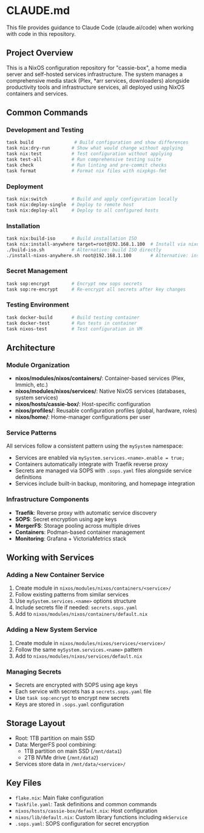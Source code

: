 # CLAUDE.md

This file provides guidance to Claude Code (claude.ai/code) when working with code in this repository.

## Project Overview

This is a NixOS configuration repository for "cassie-box", a home media server and self-hosted services infrastructure. The system manages a comprehensive media stack (Plex, *arr services, downloaders) alongside productivity tools and infrastructure services, all deployed using NixOS containers and services.

## Common Commands

### Development and Testing
```bash
task build               # Build configuration and show differences
task nix:dry-run        # Show what would change without applying
task nix:test           # Test configuration without applying
task test-all           # Run comprehensive testing suite
task check              # Run linting and pre-commit checks
task format             # Format nix files with nixpkgs-fmt
```

### Deployment
```bash
task nix:switch         # Build and apply configuration locally
task nix:deploy-single  # Deploy to remote host
task nix:deploy-all     # Deploy to all configured hosts
```

### Installation
```bash
task nix:build-iso      # Build installation ISO
task nix:install-anywhere target=root@192.168.1.100  # Install via nixos-anywhere
./build-iso.sh          # Alternative: build ISO directly
./install-nixos-anywhere.sh root@192.168.1.100       # Alternative: install directly
```

### Secret Management
```bash
task sop:encrypt        # Encrypt new sops secrets
task sop:re-encrypt     # Re-encrypt all secrets after key changes
```

### Testing Environment
```bash
task docker-build       # Build testing container
task docker-test        # Run tests in container
task nixos-test         # Test configuration in VM
```

## Architecture

### Module Organization
- **nixos/modules/nixos/containers/**: Container-based services (Plex, Immich, etc.)
- **nixos/modules/nixos/services/**: Native NixOS services (databases, system services)
- **nixos/hosts/cassie-box/**: Host-specific configuration
- **nixos/profiles/**: Reusable configuration profiles (global, hardware, roles)
- **nixos/home/**: Home-manager configurations per user

### Service Patterns
All services follow a consistent pattern using the `mySystem` namespace:
- Services are enabled via `mySystem.services.<name>.enable = true;`
- Containers automatically integrate with Traefik reverse proxy
- Secrets are managed via SOPS with `.sops.yaml` files alongside service definitions
- Services include built-in backup, monitoring, and homepage integration

### Infrastructure Components
- **Traefik**: Reverse proxy with automatic service discovery
- **SOPS**: Secret encryption using age keys
- **MergerFS**: Storage pooling across multiple drives
- **Containers**: Podman-based container management
- **Monitoring**: Grafana + VictoriaMetrics stack

## Working with Services

### Adding a New Container Service
1. Create module in `nixos/modules/nixos/containers/<service>/`
2. Follow existing patterns from similar services
3. Use `mySystem.services.<name>` options structure
4. Include secrets file if needed: `secrets.sops.yaml`
5. Add to `nixos/modules/nixos/containers/default.nix`

### Adding a New System Service
1. Create module in `nixos/modules/nixos/services/<service>/`
2. Follow the same `mySystem.services.<name>` pattern
3. Add to `nixos/modules/nixos/services/default.nix`

### Managing Secrets
- Secrets are encrypted with SOPS using age keys
- Each service with secrets has a `secrets.sops.yaml` file
- Use `task sop:encrypt` to encrypt new secrets
- Keys are stored in `.sops.yaml` configuration

## Storage Layout
- Root: 1TB partition on main SSD
- Data: MergerFS pool combining:
  - 1TB partition on main SSD (`/mnt/data1`)
  - 2TB NVMe drive (`/mnt/data2`)
- Services store data in `/mnt/data/<service>/`

## Key Files
- `flake.nix`: Main flake configuration
- `Taskfile.yaml`: Task definitions and common commands
- `nixos/hosts/cassie-box/default.nix`: Host configuration
- `nixos/lib/default.nix`: Custom library functions including `mkService`
- `.sops.yaml`: SOPS configuration for secret encryption
